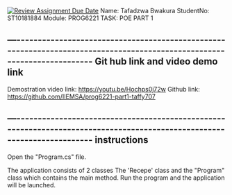 [![Review Assignment Due Date](https://classroom.github.com/assets/deadline-readme-button-24ddc0f5d75046c5622901739e7c5dd533143b0c8e959d652212380cedb1ea36.svg)](https://classroom.github.com/a/Ow0_BDFJ)
Name: Tafadzwa Bwakura
StudentNo: ST10181884
Module: PROG6221
TASK: POE PART 1




—------------------------------------------------------------------------------------------------------------------------
Git hub link and video demo link
---------------------------------------------------------------------------------------------------------------------------
Demostration video link: https://youtu.be/Hochps0j72w
Github link: https://github.com/IIEMSA/prog6221-part1-taffy707

—------------------------------------------------------------------------------------------------------------------------
instructions 
---------------------------------------------------------------------------------------------------------------------------

Open the "Program.cs" file. 

The application consists of 2 classes The 'Recepe' class and the "Program" class which contains the main method. 
Run the program and the application will be launched. 
